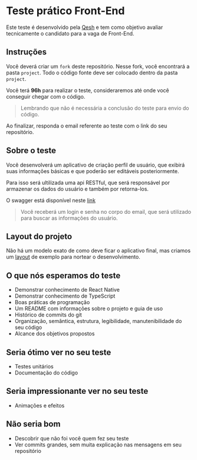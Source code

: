 # Teste prático Front-End

Este teste é desenvolvido pela [Qesh](https://www.linkedin.com/company/qesh-payments/) e tem como objetivo avaliar tecnicamente o candidato para a vaga de Front-End.

## **Instruções**

Você deverá criar um `fork` deste repositório. Nesse fork, você encontrará a pasta `project`.
Todo o código fonte deve ser colocado dentro da pasta `project`.

Você terá **96h** para realizar o teste, consideraremos até onde você conseguir chegar com o código.

> Lembrando que não é necessária a conclusão do teste para envio do código.

Ao finalizar, responda o email referente ao teste com o link do seu repositório.

## **Sobre o teste**

Você desenvolverá um aplicativo de criação perfil de usuário, que exibirá suas informações básicas e que poderão ser editáveis posteriormente.

Para isso será ultilizada uma api RESTful, que será responsável por armazenar os dados do usuário e também por retorna-los.

O swagger está disponível neste [link](https://desafio.pw1.develop.us-east-1.qesh.ai/docs/)

> Você receberá um login e senha no corpo do email, que será utilizado para buscar as informações do usuário.

## **Layout do projeto**

Não há um modelo exato de como deve ficar o aplicativo final, mas criamos um [layout](https://www.figma.com/file/4Ple8UryWHXW3K0OiKUAJM/teste-mobile?node-id=6461%3A46765) de exemplo para nortear o desenvolvimento.

## **O que nós esperamos do teste**

- Demonstrar conhecimento de React Native
- Demonstrar conhecimento de TypeScript
- Boas práticas de programação
- Um README com informações sobre o projeto e guia de uso
- Histórico de commits do git
- Organização, semântica, estrutura, legibilidade, manutenibilidade do seu código
- Alcance dos objetivos propostos

## **Seria ótimo ver no seu teste**

- Testes unitários
- Documentação do código

## **Seria impressionante ver no seu teste**

- Animações e efeitos

## **Não seria bom**

- Descobrir que não foi você quem fez seu teste
- Ver commits grandes, sem muita explicação nas mensagens em seu repositório
